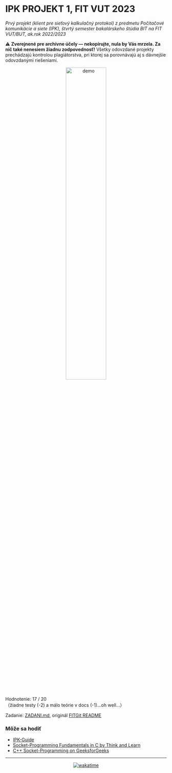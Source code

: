 # IPK PROJEKT 1, FIT VUT 2023 #

*Prvý projekt (klient pre sieťový kalkulačný protokol) z predmetu Počítačové komunikácie a siete (IPK), štvrtý semester bakalárskeho štúdia BIT na FIT VUT/BUT, ak.rok 2022/2023*

⚠️ **Zverejnené pre archívne účely — nekopírujte, nula by Vás mrzela. Za nič také nenesiem žiadnu zodpovednosť!** Všetky odovzdané projekty prechádzajú kontrolou plagiátorstva, pri ktorej sa porovnávajú aj s dávnejšie odovzdanými riešeniami.

<div align="center">
    <img alt="demo" src="https://user-images.githubusercontent.com/84882649/236722714-3455a9a5-ec82-4ec6-8055-28bc94525e05.gif" width="50%">
</div>

Hodnotenie: 17 / 20<br>（žiadne testy (-2) a málo teórie v docs (-1)...oh well...）

Zadanie: [ZADANI.md](ZADANI.md), originál [FITGit README](https://git.fit.vutbr.cz/NESFIT/IPK-Projekty/src/commit/d34e41c447bf9e82ed63b90695f8253e22b1a93c/Project%201/README.md)

### Môže sa hodiť ###

- [IPK-Guide](https://cdn.discordapp.com/attachments/591341367322476544/593314510908162067/IPK_Guide.pdf)
- [Socket-Programming Fundamentals in C by Think and Learn](https://youtu.be/_lQ-3S4fJ0U?list=PLPyaR5G9aNDvs6TtdpLcVO43_jvxp4emI)
- [C++ Socket-Programming on GeeksforGeeks](https://www.geeksforgeeks.org/socket-programming-cc/)

----------------------------------------------

<div align="center"><a href="https://wakatime.com"><img alt="wakatime" src="https://wakatime.com/badge/user/dd421270-8f1c-43aa-aa5b-ec52a2a18852/project/c6f1af04-b661-4ebc-b9f4-63b9835184eb.svg?style=for-the-badge" /></a></div>
